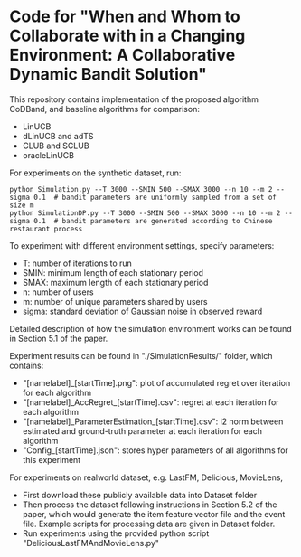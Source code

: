 # Code for "When and Whom to Collaborate with in a Changing Environment: A Collaborative Dynamic Bandit Solution"

This repository contains implementation of the proposed algorithm CoDBand, and baseline algorithms for comparison:
- LinUCB
- dLinUCB and adTS
- CLUB and SCLUB
- oracleLinUCB

For experiments on the synthetic dataset, run:
```console
python Simulation.py --T 3000 --SMIN 500 --SMAX 3000 --n 10 --m 2 --sigma 0.1  # bandit parameters are uniformly sampled from a set of size m
python SimulationDP.py --T 3000 --SMIN 500 --SMAX 3000 --n 10 --m 2 --sigma 0.1  # bandit parameters are generated according to Chinese restaurant process
```
To experiment with different environment settings, specify parameters:
- T: number of iterations to run
- SMIN: minimum length of each stationary period
- SMAX: maximum length of each stationary period
- n: number of users
- m: number of unique parameters shared by users
- sigma: standard deviation of Gaussian noise in observed reward

Detailed description of how the simulation environment works can be found in Section 5.1 of the paper.

Experiment results can be found in "./SimulationResults/" folder, which contains:
- "[namelabel]\_[startTime].png": plot of accumulated regret over iteration for each algorithm
- "[namelabel]\_AccRegret\_[startTime].csv": regret at each iteration for each algorithm
- "[namelabel]\_ParameterEstimation\_[startTime].csv": l2 norm between estimated and ground-truth parameter at each iteration for each algorithm
- "Config\_[startTime].json": stores hyper parameters of all algorithms for this experiment

For experiments on realworld dataset, e.g. LastFM, Delicious, MovieLens, 
- First download these publicly available data into Dataset folder 
- Then process the dataset following instructions in Section 5.2 of the paper, which would generate the item feature vector file and the event file. Example scripts for processing data are given in Dataset folder.
- Run experiments using the provided python script "DeliciousLastFMAndMovieLens.py"
